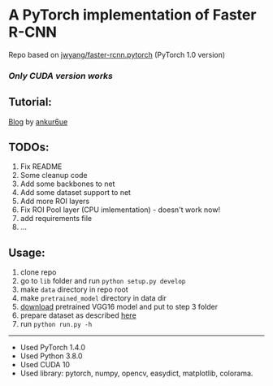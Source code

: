 # A PyTorch implementation of Faster R-CNN
Repo based on [jwyang/faster-rcnn.pytorch](https://github.com/jwyang/faster-rcnn.pytorch/tree/pytorch-1.0) (PyTorch 1.0 version)

### ***Only CUDA version works***

## Tutorial:
[Blog]() by [ankur6ue](https://github.com/ankur6ue)

## TODOs:
1. Fix README
2. Some cleanup code
3. Add some backbones to net
4. Add some dataset support to net
5. Add more ROI layers
6. Fix ROI Pool layer (CPU imlementation) - doesn't work now!
7. add requirements file
8. ...

## Usage:
1. clone repo
2. go to `lib` folder and run `python setup.py develop`
3. make `data` directory in repo root
4. make `pretrained_model` directory in data dir
5. [download](https://www.dropbox.com/s/s3brpk0bdq60nyb/vgg16_caffe.pth?dl=0) pretrained VGG16 model and put to step 3 folder
6. prepare dataset as described [here](https://github.com/rbgirshick/py-faster-rcnn#beyond-the-demo-installation-for-training-and-testing-models)
7. run `python run.py -h`

-------------------------
- Used PyTorch 1.4.0
- Used Python 3.8.0
- Used CUDA 10
- Used library: pytorch, numpy, opencv, easydict, matplotlib, colorama.
